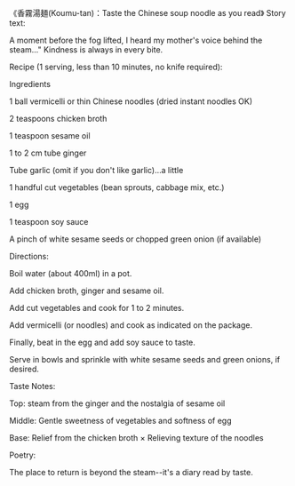 《香霧湯麺(Koumu-tan)：Taste the Chinese soup noodle as you read》 
Story text:

A moment before the fog lifted, I heard my mother's voice behind the steam..." 
Kindness is always in every bite.

Recipe (1 serving, less than 10 minutes, no knife required):

Ingredients

1 ball vermicelli or thin Chinese noodles (dried instant noodles OK)

2 teaspoons chicken broth

1 teaspoon sesame oil

1 to 2 cm tube ginger

Tube garlic (omit if you don't like garlic)...a little

1 handful cut vegetables (bean sprouts, cabbage mix, etc.)

1 egg

1 teaspoon soy sauce

A pinch of white sesame seeds or chopped green onion (if available)

Directions:

Boil water (about 400ml) in a pot.

Add chicken broth, ginger and sesame oil.

Add cut vegetables and cook for 1 to 2 minutes.

Add vermicelli (or noodles) and cook as indicated on the package.

Finally, beat in the egg and add soy sauce to taste.

Serve in bowls and sprinkle with white sesame seeds and green onions, if desired.

Taste Notes:

Top: steam from the ginger and the nostalgia of sesame oil

Middle: Gentle sweetness of vegetables and softness of egg

Base: Relief from the chicken broth × Relieving texture of the noodles

Poetry:

The place to return is beyond the steam--it's a diary read by taste.
